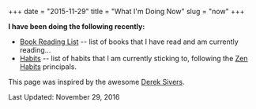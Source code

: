+++
date = "2015-11-29"
title = "What I'm Doing Now"
slug = "now"
+++

**I have been doing the following recently:**

- [Book Reading List](/book-list) -- list of books that I have read and am currently reading...
- [Habits](/habits) -- list of habits that I am currently sticking to, following the [Zen Habits](http://zenhabits.net/) principals.

This page was inspired by the awesome [Derek Sivers](http://www.sivers.org/nowff).

Last Updated: November 29, 2016